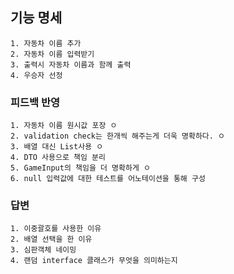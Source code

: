 ## 기능 명세

    1. 자동차 이름 추가
    2. 자동차 이름 입력받기
    3. 출력시 자동차 이름과 함께 출력
    4. 우승자 선정

### 피드백 반영

    1. 자동차 이름 원시값 포장 ㅇ
    2. validation check는 한개씩 해주는게 더욱 명확하다. ㅇ
    3. 배열 대신 List사용 ㅇ
    4. DTO 사용으로 책임 분리
    5. GameInput의 책임을 더 명확하게 ㅇ
    6. null 입력값에 대한 테스트를 어노테이션을 통해 구성

### 답변

    1. 이중괄호를 사용한 이유
    2. 배열 선택을 한 이유
    3. 심판객체 네이밍
    4. 랜덤 interface 클래스가 무엇을 의미하는지